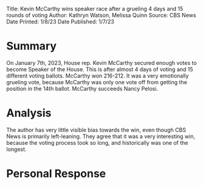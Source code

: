 Title: Kevin McCarthy wins speaker race after a grueling 4 days and 15 rounds of voting
Author: Kathryn Watson, Melissa Quinn
Source: CBS News
Date Printed: 1/8/23
Date Published: 1/7/23

# Summary
On January 7th, 2023, House rep. Kevin McCarthy secured enough votes to become Speaker of the House. This is after almost 4 days of voting and 15 different voting ballots. McCarthy won 216-212. It was a very emotionally grueling vote, because McCarthy was only one vote off from getting the position in the 14th ballot. McCarthy succeeds Nancy Pelosi.
# Analysis
The author has very little visible bias towards the win, even though CBS News is primarily left-leaning. They agree that it was a very interesting win, because the voting process took so long, and historically was one of the longest.
# Personal Response
